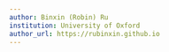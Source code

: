 ```yaml
---
author: Binxin (Robin) Ru
institution: University of Oxford
author_url: https://rubinxin.github.io
---
```

